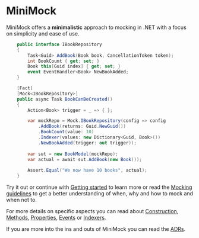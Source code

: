 # MiniMock

MiniMock offers a **minimalistic** approach to mocking in .NET with a focus on simplicity and ease of use. 

```csharp
    public interface IBookRepository
    {
        Task<Guid> AddBook(Book book, CancellationToken token);
        int BookCount { get; set; }
        Book this[Guid index] { get; set; }
        event EventHandler<Book> NewBookAdded;
    }

    [Fact]
    [Mock<IBookRepository>]
    public async Task BookCanBeCreated()
    {
        Action<Book> trigger = _ => { };

        var mockRepo = Mock.IBookRepository(config => config
            .AddBook(returns: Guid.NewGuid())
            .BookCount(value: 10)
            .Indexer(values: new Dictionary<Guid, Book>())
            .NewBookAdded(trigger: out trigger));
        
        var sut = new BookModel(mockRepo);
        var actual = await sut.AddBook(new Book());
        
        Assert.Equal("We now have 10 books", actual);
    }
```

Try it out or continue with [Getting started](guide/getting-started.md) to learn more or read the [Mocking guidelines](guide/mocking-guidelines.md) to get a better understanding of when, why and how to mock and when not to.

For more details on specific aspects you can read about [Construction](guide/construction.md), [Methods](guide/methods.md), [Properties](guide/properties.md), [Events](guide/events.md) or 
[Indexers](guide/indexers.md).

If you are more into the ins and outs of MiniMock you can read the [ADRs](ADR/README.md).
